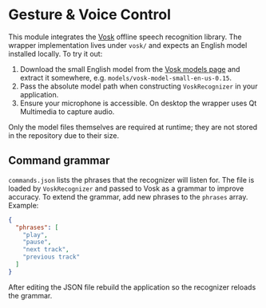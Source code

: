 # Gesture & Voice Control

This module integrates the [Vosk](https://alphacephei.com/vosk/) offline speech recognition library. The wrapper implementation lives under `vosk/` and expects an English model installed locally. To try it out:

1. Download the small English model from the [Vosk models page](https://alphacephei.com/vosk/models) and extract it somewhere, e.g. `models/vosk-model-small-en-us-0.15`.
2. Pass the absolute model path when constructing `VoskRecognizer` in your
   application.
3. Ensure your microphone is accessible. On desktop the wrapper uses Qt
   Multimedia to capture audio.

Only the model files themselves are required at runtime; they are not stored in
the repository due to their size.

## Command grammar

`commands.json` lists the phrases that the recognizer will listen for. The file
is loaded by `VoskRecognizer` and passed to Vosk as a grammar to improve
accuracy. To extend the grammar, add new phrases to the `phrases` array. Example:

```json
{
  "phrases": [
    "play",
    "pause",
    "next track",
    "previous track"
  ]
}
```

After editing the JSON file rebuild the application so the recognizer reloads
the grammar.
